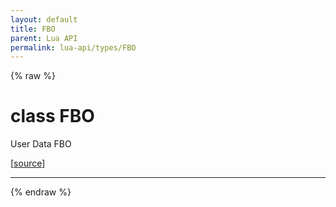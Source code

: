 ```yaml
---
layout: default
title: FBO
parent: Lua API
permalink: lua-api/types/FBO
---
```


{% raw %}

# class FBO





User Data FBO

[<a href="https://github.com/beyond-all-reason/RecoilEngine/blob/b29554ca8a91605fa235eafe60ad740783359665/rts/Lua/LuaFBOs.cpp#L438-L441" target="_blank">source</a>]







---




{% endraw %}